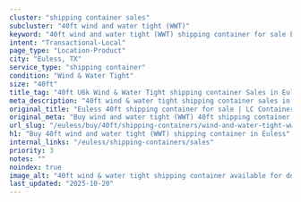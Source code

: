 ```yaml
---
cluster: "shipping container sales"
subcluster: "40ft wind and water tight (WWT)"
keyword: "40ft wind and water tight (WWT) shipping container for sale Euless, TX"
intent: "Transactional-Local"
page_type: "Location-Product"
city: "Euless, TX"
service_type: "shipping container"
condition: "Wind & Water Tight"
size: "40ft"
title_tag: "40ft U6k Wind & Water Tight shipping container Sales in Euless | LC Container"
meta_description: "40ft wind & water tight shipping container sales in Euless. Fast delivery, competitive pricing. Serving shipping containers area. Quote ID: HPO. Call (214) 524-4168 for your free quote today."
original_title: "Euless 40ft shipping container for sale | LC Container"
original_meta: "Buy wind and water tight (WWT) 40ft shipping container sale with local delivery in Euless, TX. LC Container — local Since 2003. Request a fast quote today."
url_slug: "/euless/buy/40ft/shipping-containers/wind-and-water-tight-wwt"
h1: "Buy 40ft wind and water tight (WWT) shipping container in Euless"
internal_links: "/euless/shipping-containers/sales"
priority: 3
notes: ""
noindex: true
image_alt: "40ft wind & water tight shipping container available for delivery in Euless"
last_updated: "2025-10-20"
---
```


<!-- TODO: Add unique city/inventory copy, images, and internal links here. -->
